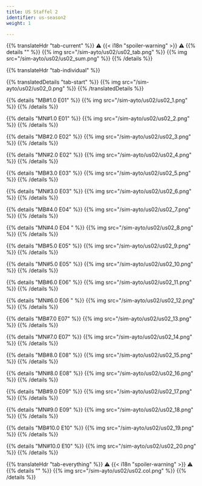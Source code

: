 ```yaml
---
title: US Staffel 2
identifier: us-season2
weight: 1

---
```


{{% translateHdr "tab-current" %}}
:warning: {{< i18n "spoiler-warning" >}} :warning:
{{% details "" %}}
{{% img src="/sim-ayto/us02/us02_tab.png" %}}
{{% img src="/sim-ayto/us02/us02_sum.png" %}}
{{% /details %}}

{{% translateHdr "tab-individual" %}}

{{% translatedDetails "tab-start" %}}
{{% img src="/sim-ayto/us02/us02_0.png" %}}
{{% /translatedDetails %}}

{{% details "MB#1.0 E01" %}}
{{% img src="/sim-ayto/us02/us02_1.png" %}}
{{% /details %}}

{{% details "MN#1.0 E01" %}}
{{% img src="/sim-ayto/us02/us02_2.png" %}}
{{% /details %}}

{{% details "MB#2.0 E02" %}}
{{% img src="/sim-ayto/us02/us02_3.png" %}}
{{% /details %}}

{{% details "MN#2.0 E02" %}}
{{% img src="/sim-ayto/us02/us02_4.png" %}}
{{% /details %}}

{{% details "MB#3.0 E03" %}}
{{% img src="/sim-ayto/us02/us02_5.png" %}}
{{% /details %}}

{{% details "MN#3.0 E03" %}}
{{% img src="/sim-ayto/us02/us02_6.png" %}}
{{% /details %}}

{{% details "MB#4.0 E04" %}}
{{% img src="/sim-ayto/us02/us02_7.png" %}}
{{% /details %}}

{{% details "MN#4.0 E04 " %}}
{{% img src="/sim-ayto/us02/us02_8.png" %}}
{{% /details %}}

{{% details "MB#5.0 E05" %}}
{{% img src="/sim-ayto/us02/us02_9.png" %}}
{{% /details %}}

{{% details "MN#5.0 E05" %}}
{{% img src="/sim-ayto/us02/us02_10.png" %}}
{{% /details %}}

{{% details "MB#6.0 E06" %}}
{{% img src="/sim-ayto/us02/us02_11.png" %}}
{{% /details %}}

{{% details "MN#6.0 E06 " %}}
{{% img src="/sim-ayto/us02/us02_12.png" %}}
{{% /details %}}

{{% details "MB#7.0 E07" %}}
{{% img src="/sim-ayto/us02/us02_13.png" %}}
{{% /details %}}

{{% details "MN#7.0 E07" %}}
{{% img src="/sim-ayto/us02/us02_14.png" %}}
{{% /details %}}

{{% details "MB#8.0 E08" %}}
{{% img src="/sim-ayto/us02/us02_15.png" %}}
{{% /details %}}

{{% details "MN#8.0 E08" %}}
{{% img src="/sim-ayto/us02/us02_16.png" %}}
{{% /details %}}

{{% details "MB#9.0 E09" %}}
{{% img src="/sim-ayto/us02/us02_17.png" %}}
{{% /details %}}

{{% details "MN#9.0 E09" %}}
{{% img src="/sim-ayto/us02/us02_18.png" %}}
{{% /details %}}

{{% details "MB#10.0 E10" %}}
{{% img src="/sim-ayto/us02/us02_19.png" %}}
{{% /details %}}

{{% details "MN#10.0 E10" %}}
{{% img src="/sim-ayto/us02/us02_20.png" %}}
{{% /details %}}

{{% translateHdr "tab-everything" %}}
:warning: {{< i18n "spoiler-warning" >}} :warning:
{{% details "" %}}
{{% img src="/sim-ayto/us02/us02.col.png" %}}
{{% /details %}}
